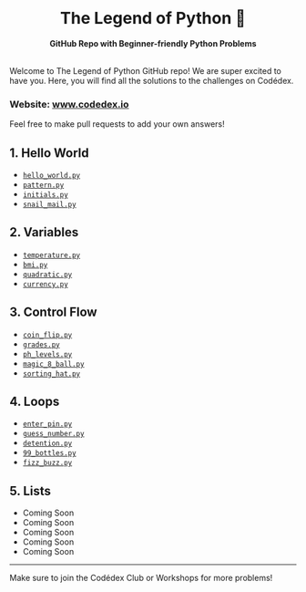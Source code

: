 <div align="center">
  <br>
  <h1>The Legend of Python 🐍</h1>
  <strong>GitHub Repo with Beginner-friendly Python Problems</strong>
</div>
<br>

Welcome to The Legend of Python GitHub repo! We are super excited to have you. Here, you will find all the solutions to the challenges on Codédex.

### Website: www.codedex.io

Feel free to make pull requests to add your own answers!

## 1. Hello World

- [`hello_world.py`](https://github.com/codedex-io/python-101/blob/main/1-hello-world/hello_world.py)
- [`pattern.py`](https://github.com/codedex-io/python-101/blob/main/1-hello-world/pattern.py)
- [`initials.py`](https://github.com/codedex-io/python-101/blob/main/1-hello-world/initials.py)
- [`snail_mail.py`](https://github.com/codedex-io/python-101/blob/main/1-hello-world/letter.py)

## 2. Variables

- [`temperature.py`](https://github.com/codedex-io/python-101/blob/main/2-variables/temperature.py)
- [`bmi.py`](https://github.com/codedex-io/python-101/blob/main/2-variables/bmi.py)
- [`quadratic.py`](https://github.com/codedex-io/python-101/blob/main/2-variables/quadratic.py)
- [`currency.py`](https://github.com/codedex-io/python-101/blob/main/2-variables/currency.py)

## 3. Control Flow

- [`coin_flip.py`](https://github.com/codedex-io/python-101/blob/main/3-conditionals/coin_flip.py)
- [`grades.py`](https://github.com/codedex-io/python-101/blob/main/3-conditionals/grades.py)
- [`ph_levels.py`](https://github.com/codedex-io/python-101/blob/main/3-conditionals/ph_levels.py)
- [`magic_8_ball.py`](https://github.com/codedex-io/python-101/blob/main/3-conditionals/magic_8_ball.py)
- [`sorting_hat.py`](https://github.com/codedex-io/python-101/blob/main/3-conditionals/sorting_hat.py)

## 4. Loops

- [`enter_pin.py`](https://github.com/codedex-io/python-101/blob/main/4-loops/enter_pin.py)
- [`guess_number.py`](https://github.com/codedex-io/python-101/blob/main/4-loops/guess_number.py)
- [`detention.py`](https://github.com/codedex-io/python-101/blob/main/4-loops/detention.py)
- [`99_bottles.py`](https://github.com/codedex-io/python-101/blob/main/4-loops/99_bottles.py)
- [`fizz_buzz.py`](https://github.com/codedex-io/python-101/blob/main/4-loops/fizzbuzz.py)

## 5. Lists

- Coming Soon
- Coming Soon
- Coming Soon
- Coming Soon
- Coming Soon

---

Make sure to join the Codédex Club or Workshops for more problems!

